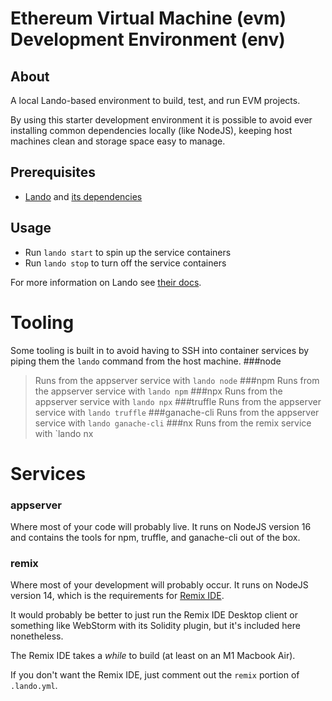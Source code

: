 # Ethereum Virtual Machine (evm) Development Environment (env)

## About
A local Lando-based environment to build, test, and run EVM projects.

By using this starter development environment it is possible to avoid ever
installing common dependencies locally (like NodeJS), keeping host machines 
clean and storage space easy to manage.

## Prerequisites
- [Lando](https://lando.dev/download/) and [its dependencies](https://docs.lando.dev/getting-started/installation.html)

## Usage
- Run `lando start` to spin up the service containers
- Run `lando stop` to turn off the service containers

For more information on Lando see [their docs](https://docs.lando.dev/).

# Tooling
Some tooling is built in to avoid having to SSH into container services by piping
them the `lando` command from the host machine.
###node 
> Runs from the appserver service with `lando node`
###npm 
> Runs from the appserver service with `lando npm`
###npx 
> Runs from the appserver service with `lando npx`
###truffle 
> Runs from the appserver service with `lando truffle`
###ganache-cli 
> Runs from the appserver service with `lando ganache-cli`
###nx 
> Runs from the remix service with `lando nx

# Services

### appserver
Where most of your code will probably live.  It runs on NodeJS version 
16 and contains the tools for npm, truffle, and ganache-cli out of the box.

### remix
Where most of your development will probably occur.  It runs on NodeJS version
14, which is the requirements for 
[Remix IDE](https://github.com/ethereum/remix-project).  

It would probably be better to just run the Remix IDE Desktop client or 
something like WebStorm with its Solidity plugin, but it's included here 
nonetheless.

The Remix IDE takes a _while_ to build (at least on an M1 Macbook Air).

If you don't want the Remix IDE, just comment out the `remix` portion of
`.lando.yml`.